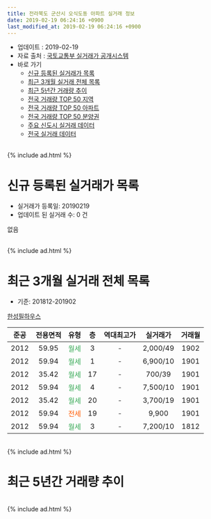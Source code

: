 ```yaml
---
title: 전라북도 군산시 오식도동 아파트 실거래 정보
date: 2019-02-19 06:24:16 +0900
last_modified_at: 2019-02-19 06:24:16 +0900
---
```


* 업데이트 : 2019-02-19
* 자료 출처 : [국토교통부 실거래가 공개시스템](http://rt.molit.go.kr)
* 바로 가기
    * [신규 등록된 실거래가 목록](#신규-등록된-실거래가-목록)
    * [최근 3개월 실거래 전체 목록](#최근-3개월-실거래-전체-목록)
    * [최근 5년간 거래량 추이](#최근-5년간-거래량-추이)
    * [전국 거래량 TOP 50 지역](https://ayogom.github.io/apt-trade-info/최근-3개월-전국에서-가장-거래가-많이-발생한-지역)
    * [전국 거래량 TOP 50 아파트](https://ayogom.github.io/apt-trade-info/최근-3개월-전국에서-가장-거래가-많이-발생한-아파트)
    * [전국 거래량 TOP 50 분양권](https://ayogom.github.io/apt-trade-info/최근-3개월-전국에서-가장-거래가-많이-발생한-분양권)
    * [주요 신도시 실거래 데이터](https://ayogom.github.io/apt-trade-info/주요-신도시)
    * [전국 실거래 데이터](https://ayogom.github.io/apt-trade-info/전국)
<br>
{% include ad.html %}
<br>

# 신규 등록된 실거래가 목록
* 실거래가 등록일: 20190219
* 업데이트 된 실거래 수: 0 건

없음

<br>
{% include ad.html %}
<br>

# 최근 3개월 실거래 전체 목록
* 기준: 201812-201902


[한성필하우스](https://search.naver.com/search.naver?query=%EC%A0%84%EB%9D%BC%EB%B6%81%EB%8F%84+%EA%B5%B0%EC%82%B0%EC%8B%9C+%EC%98%A4%EC%8B%9D%EB%8F%84%EB%8F%99+%ED%95%9C%EC%84%B1%ED%95%84%ED%95%98%EC%9A%B0%EC%8A%A4)

|준공|전용면적|유형|층|역대최고가|실거래가|거래월|
|:---:|:---:|:---:|:---:|:---:|:---:|:---:|
|2012|59.95|<span style="color:#34a853">월세</span>|3|<span style="color:#444444">-</span>|2,000/49|1902|
|2012|59.94|<span style="color:#34a853">월세</span>|1|<span style="color:#444444">-</span>|6,900/10|1901|
|2012|35.42|<span style="color:#34a853">월세</span>|17|<span style="color:#444444">-</span>|700/39|1901|
|2012|59.94|<span style="color:#34a853">월세</span>|4|<span style="color:#444444">-</span>|7,500/10|1901|
|2012|35.42|<span style="color:#34a853">월세</span>|20|<span style="color:#444444">-</span>|3,700/19|1901|
|2012|59.94|<span style="color:#ff5a00">전세</span>|19|<span style="color:#444444">-</span>|9,900|1901|
|2012|59.94|<span style="color:#34a853">월세</span>|3|<span style="color:#444444">-</span>|7,200/10|1812|


<br>
{% include ad.html %}
<br>

# 최근 5년간 거래량 추이


<div style="width:100%;">
    <canvas id="deal_progress" height="200"></canvas>
</div>

<script>
new Chart(document.getElementById("deal_progress"), {
    type: 'line',
    data: {
        labels: ['201402','201403','201404','201405','201406','201407','201408','201409','201410','201411','201412','201501','201502','201503','201504','201505','201506','201507','201508','201509','201510','201511','201512','201601','201602','201603','201604','201605','201606','201607','201608','201609','201610','201611','201612','201701','201702','201703','201704','201705','201706','201707','201708','201709','201710','201711','201712','201801','201802','201803','201804','201805','201806','201807','201808','201809','201810','201811','201812','201901','201902'],
        datasets: [{
            label: '매매',
            pointRadius: 1,
            data: [0, 0, 0, 0, 0, 0, 0, 0, 0, 0, 0, 0, 0, 0, 0, 0, 0, 0, 0, 0, 0, 0, 0, 0, 0, 0, 0, 0, 0, 0, 0, 0, 0, 0, 0, 0, 0, 0, 0, 0, 0, 0, 0, 0, 0, 0, 0, 0, 0, 0, 0, 0, 0, 0, 0, 0, 0, 0, 0, 0, 0],
            borderColor: "rgba(255, 201, 14, 1)",
            backgroundColor: "rgba(255, 201, 14, 0.5)",
            fill: false,
            lineTension: 0
        },{
            label: '전월세',
            pointRadius: 1,
            data: [3, 5, 3, 3, 1, 3, 7, 13, 9, 5, 6, 7, 14, 12, 16, 5, 4, 8, 8, 10, 9, 6, 9, 10, 10, 8, 12, 12, 5, 7, 5, 11, 16, 8, 5, 8, 9, 12, 7, 8, 11, 4, 4, 7, 5, 2, 2, 1, 5, 2, 1, 3, 4, 1, 2, 1, 4, 2, 1, 5, 1],
            borderColor: "rgba(0, 141, 185, 1)",
            backgroundColor: "rgba(0, 141, 185, 0.5)",
            fill: false,
            lineTension: 0
        }
        ]
    },
    options: {
        responsive: true,
        title: {
            display: false
        },
        tooltips: {
            mode: 'index',
            intersect: false
        },
        hover: {
            mode: 'nearest',
            intersect: true
        },
        scales: {
            xAxes: [{
                display: true,
                scaleLabel: {
                    display: true,
                    labelString: '년/월'
                }
            }],
            yAxes: [{
                display: true,
                ticks: {
                    suggestedMin: 0,
                },
                scaleLabel: {
                    display: true,
                    labelString: '실거래 수'
                }
            }]
        }
    }
});

</script>


<br>
{% include ad.html %}
<br>

